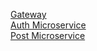 [Gateway](https://github.com/crcnum4/mpernDemoGateway)<br />
[Auth Microservice](https://github.com/crcnum4/mpernDemoAuth)<br />
[Post Microservice](https://github.com/crcnum4/mpernDemoPost)
